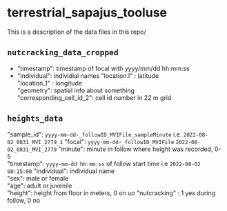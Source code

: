 # terrestrial_sapajus_tooluse
This is a description of the data files in this repo/

## `nutcracking_data_cropped`
- "timestamp": timestamp of focal with yyyy/mm/dd hh:mm:ss
- "individual": individial names
"location.l"  : latitude             
"location_1" : longitude             
"geometry": spatial info about something                
"corresponding_cell_id_2": cell id number in 22 m grid

## `heights_data`
"sample_id": `yyyy-mm-dd-_followID_MVIFile_sampleMinute`  i.e. `2022-08-02_0831_MVI_2779_1`
"focal": `yyyy-mm-dd-_followID_MVIFile` `2022-08-02_0831_MVI_2779`
"minute": minute in follow where height was recorded, 0-5   
"timestamp": `yyyy-mm-dd hh:mm:ss` of follow start time i.e `2022-08-02 08:15:00`
"individual": individual name  
"sex": male or female         
"age": adult or juvenile         
"height": height from floor in meters, 0 on uo
"nutcracking" : 1 yes during follow, 0 no

